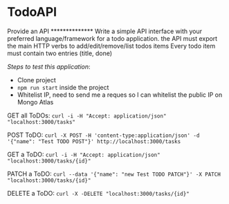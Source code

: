 # TodoAPI
Provide an API ************** Write a simple API interface with your preferred language/framework for a todo application. the API must export the main HTTP verbs to add/edit/remove/list todos items   Every todo item must contain two entries (title, done)

*Steps to test this application*:
- Clone project
- `npm run start` inside the project
- Whitelist IP, need to send me a reques so I can whitelist the public IP on Mongo Atlas

GET all ToDOs:
`curl -i -H "Accept: application/json" "localhost:3000/tasks"`

POST ToDO:
`curl -X POST -H 'content-type:application/json' -d '{"name": "Test TODO POST"}' http://localhost:3000/tasks`

GET a ToDO:
`curl -i -H "Accept: application/json" "localhost:3000/tasks/{id}"`

PATCH a ToDO:
`curl --data '{"name": "new Test TODO PATCH"}' -X PATCH "localhost:3000/tasks/{id}"`

DELETE a ToDO:
`curl -X -DELETE "localhost:3000/tasks/{id}"`


